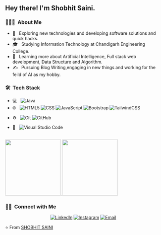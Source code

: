 

<h2> Hey there! I'm Shobhit Saini.</h2>

<h3> 👨🏻‍💻 &nbsp;About Me </h3>

- 🤔 &nbsp; Exploring new technologies and developing software solutions and quick hacks.
- 🎓 &nbsp; Studying Information Technology at Chandigarh Engineering College.
- 🌱 &nbsp; Learning more about Artificial Intelligence, Full stack web development, Data Structure and Algorithm.
- ✍️ &nbsp; Pursuing Blog Writing,engaging in new things and working for the feild of AI as my hobby.

<h3> 🛠 &nbsp;Tech Stack</h3>

- 💻 &nbsp;
  ![Java](https://img.shields.io/badge/-Java-333333?style=flat&logo=Java&logoColor=007396)
- 🌐 &nbsp;
  ![HTML5](https://img.shields.io/badge/-HTML5-333333?style=flat&logo=HTML5)
  ![CSS](https://img.shields.io/badge/-CSS-333333?style=flat&logo=CSS3&logoColor=1572B6)
  ![JavaScript](https://img.shields.io/badge/-JavaScript-333333?style=flat&logo=javascript)
  ![Bootstrap](https://img.shields.io/badge/-Bootstrap-333333?style=flat&logo=bootstrap&logoColor=563D7C)
  ![TailwindCSS](https://img.shields.io/badge/tailwindcss-%2338B2AC.svg?style=for-the-badge&logo=tailwind-css&logoColor=white)
<!--   ![Node.js](https://img.shields.io/badge/-Node.js-333333?style=flat&logo=node.js)
  ![React](https://img.shields.io/badge/-React-333333?style=flat&logo=react) -->
<!-- - 🛢 &nbsp;
  ![MySQL](https://img.shields.io/badge/-MySQL-333333?style=flat&logo=mysql)
  ![MongoDB](https://img.shields.io/badge/-MongoDB-333333?style=flat&logo=mongodb) -->
- ⚙️ &nbsp;
  ![Git](https://img.shields.io/badge/-Git-333333?style=flat&logo=git)
  ![GitHub](https://img.shields.io/badge/-GitHub-333333?style=flat&logo=github)
<!--   ![Markdown](https://img.shields.io/badge/-Markdown-333333?style=flat&logo=markdown) -->
- 🔧 &nbsp;
  ![Visual Studio Code](https://img.shields.io/badge/-Visual%20Studio%20Code-333333?style=flat&logo=visual-studio-code&logoColor=007ACC)
<!--   ![RStudio](https://img.shields.io/badge/-RStudio-333333?style=flat&logo=rstudio)
  ![Eclipse](https://img.shields.io/badge/-Eclipse-333333?style=flat&logo=eclipse-ide&logoColor=2C2255) -->
<!-- - 🖥 &nbsp;
  ![Illustrator](https://img.shields.io/badge/-Illustrator-333333?style=flat&logo=adobe-illustrator)
  ![Photoshop](https://img.shields.io/badge/-Photoshop-333333?style=flat&logo=adobe-photoshop)
  ![InDesign](https://img.shields.io/badge/-InDesign-333333?style=flat&logo=adobe-indesign)
 -->
<br/>

<a href="https://github.com/Shobhit0603">
  <img height="180em" src="https://github-readme-stats.vercel.app/api?username=Shobhit0603&theme=buefy&show_icons=true" />
  <img height="180em" src="https://github-readme-stats.vercel.app/api/top-langs/?username=Shobhit0603&theme=buefy&layout=compact" />
</a>

<br/>

<h3> 🤝🏻 &nbsp;Connect with Me </h3>

<p align="center">
<!-- <a href="https://www.adityavsingh.com/"><img alt="Website" src="https://img.shields.io/badge/Website-www.adityavsingh.com-blue?style=flat-square&logo=google-chrome"></a> -->
<a href="https://www.linkedin.com/in/shobhit-saini-b0156a239/"><img alt="LinkedIn" src="https://img.shields.io/badge/LinkedIn-SHOBHIT%20SAINI-blue?style=flat-square&logo=linkedin"></a>
<a href="https://www.instagram.com/_shobhit_sainii_/"><img alt="Instagram" src="https://img.shields.io/badge/Instagram-_shobhit_sainii_-blue?style=flat-square&logo=instagram"></a>
<a href="mailto:shobhit0603@gmail.com"><img alt="Email" src="https://img.shields.io/badge/Email-shobhit0603@gmail.com-blue?style=flat-square&logo=gmail"></a>
</p>

⭐️ From [SHOBHIT SAINI](https://github.com/Shobhit0603)

<!--  
Shobhit0603/Shobhit0603 is a ✨ special ✨ repository because its `README.md` (this file) appears on your GitHub profile.
You can click the Preview link to take a look at your changes.
--->
